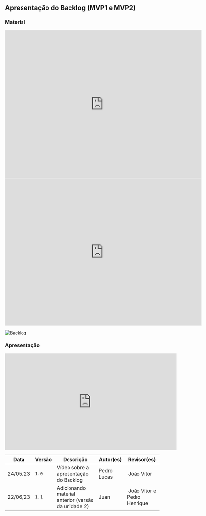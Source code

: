 ## Apresentação do Backlog (MVP1 e MVP2)

### Material
<iframe src='https://app.mural.co/embed/1b1a8780-fe0a-47ed-914b-eb237d9edb1a' width='100%' height='480px' style='min-width: 640px; min-height: 480px; background-color: #f4f4f4; border: 1px solid #efefef' sandbox='allow-same-origin allow-scripts allow-modals allow-popups allow-popups-to-escape-sandbox'></iframe>

<iframe src="https://docs.google.com/spreadsheets/d/e/2PACX-1vS-xQhxDyiPlcZ4zozJT1uUFxQFyaiXpKaRGxvbCLtaMRxQpnvzJLnh8b5Jr24u6ct1B3cGWlmrOj-R/pubhtml?gid=0&amp;single=true&amp;widget=true&amp;headers=false" width='100%' height='480px' style='min-width: 640px; min-height: 480px; background-color: #f4f4f4; border: 1px solid #efefef' sandbox='allow-same-origin allow-scripts allow-modals allow-popups allow-popups-to-escape-sandbox'></iframe>

![Backlog](assets/backlog_un2.png)


### Apresentação

<iframe width="560" height="315" src="https://www.youtube.com/embed/IgNjzHosxWQ" title="YouTube video player" frameborder="0" allow="accelerometer; autoplay; clipboard-write; encrypted-media; gyroscope; picture-in-picture; web-share" allowfullscreen></iframe>

Data | Versão | Descrição | Autor(es) | Revisor(es)
---- | ------ | --------- | ----- | ---------
24/05/23 | `1.0` | Vídeo sobre a apresentação do Backlog | Pedro Lucas | João Vitor
22/06/23 | `1.1` | Adicionando material anterior (versão da unidade 2) |Juan | João Vitor e Pedro Henrique